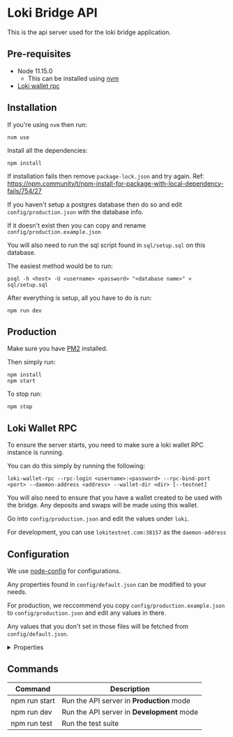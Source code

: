 # Loki Bridge API

This is the api server used for the loki bridge application.

## Pre-requisites
  - Node 11.15.0
    - This can be installed using [nvm](https://github.com/nvm-sh/nvm)
  - [Loki wallet rpc](https://github.com/loki-project/loki/releases)

## Installation

If you're using `nvm` then run:
```
nvm use
```

Install all the dependencies:
```
npm install
```
If installation fails then remove `package-lock.json` and try again. Ref: https://npm.community/t/npm-install-for-package-with-local-dependency-fails/754/27

If you haven't setup a postgres database then do so and edit `config/production.json` with the database info.

If it doesn't exist then you can copy and rename `config/production.example.json`

You will also need to run the sql script found in `sql/setup.sql` on this database.

The easiest method would be to run:
```
psql -h <host> -U <username> <password> "<database name>" < sql/setup.sql
```

After everything is setup, all you have to do is run:
```
npm run dev
```

## Production

Make sure you have [PM2](http://pm2.keymetrics.io/docs/usage/quick-start/) installed.

Then simply run:
```
npm install
npm start
```

To stop run:
```
npm stop
```

## Loki Wallet RPC

To ensure the server starts, you need to make sure a loki wallet RPC instance is running.

You can do this simply by running the following:
```
loki-wallet-rpc --rpc-login <username>:<password> --rpc-bind-port <port> --daemon-address <address> --wallet-dir <dir> [--testnet]
```

You will also need to ensure that you have a wallet created to be used with the bridge. Any deposits and swaps will be made using this wallet.

Go into `config/production.json` and edit the values under `loki`.

For development, you can use `lokitestnet.com:38157` as the `daemon-address`

## Configuration

We use [node-config](https://github.com/lorenwest/node-config) for configurations.

Any properties found in `config/default.json` can be modified to your needs.

For production, we reccommend you copy `config/production.example.json` to `config/production.json` and edit any values in there.


Any values that you don't set in those files will be fetched from `config/default.json`.

<details>
<summary>Properties</summary>

### Descriptions

| Property | Description |
| --- | --- |
| serverPort | The port to run the server on |
| useAPIEncryption | Whether to encrypt `POST` requests |

#### Binance

| Property | Description |
| --- | --- |
| api | The binance api url |
| network | The binance network (testnet/production) |
| symbol | The symbol of the token you are swapping |
| depositAddress | The address to where users will deposit the binance currency to |

#### Database
| Property | Description |
| --- | --- |
| host | The ip or address of the database |
| port | The database port |
| database | The name of the database to use |
| user | The database user |
| password | The database password |

#### Loki

| Property | Description |
| --- | --- |
| minConfirmations | The minimum number of confirmations required before we add the incoming transaction to our swaps |
| withdrawalFee | The amount of loki to deduct upon withdrawing |
| walletRPC.host | The ip or address where the RPC can be accessed |
| walletRPC.port | The RPC port |
| walletRPC.username | The RPC username |
| walletRPC.password | The RPC password |
| wallet.filename | The name of the wallet to use for swaps.<br>This is where you will receive and send loki |
| wallet.password | The password of the wallet |
| wallet.accountIndex | The account index to use for the wallet |

</details>

## Commands

| Command | Description |
| --- | --- |
| npm run start | Run the API server in **Production** mode |
| npm run dev | Run the API server in **Development** mode |
| npm run test | Run the test suite |
